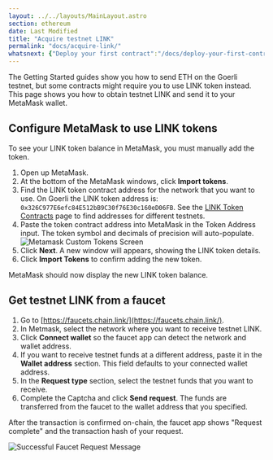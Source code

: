 ```yaml
---
layout: ../../layouts/MainLayout.astro
section: ethereum
date: Last Modified
title: "Acquire testnet LINK"
permalink: "docs/acquire-link/"
whatsnext: {"Deploy your first contract":"/docs/deploy-your-first-contract/"}
---
```


The Getting Started guides show you how to send ETH on the Goerli testnet, but some contracts might require you to use LINK token instead. This page shows you how to obtain testnet LINK and send it to your MetaMask wallet.


## Configure MetaMask to use LINK tokens

To see your LINK token balance in MetaMask, you must manually add the token.

1. Open up MetaMask.
1. At the bottom of the MetaMask windows, click **Import tokens**.
1. Find the LINK token contract address for the network that you want to use. On Goerli the LINK token address is: `0x326C977E6efc84E512bB9C30f76E30c160eD06FB`. See the [LINK Token Contracts](/docs/link-token-contracts/) page to find addresses for different testnets.
1. Paste the token contract address into MetaMask in the Token Address input. The token symbol and decimals of precision will auto-populate.
    ![Metamask Custom Tokens Screen](/images/getting-started/metamaskImportTokens.webp)
1. Click **Next**. A new window will appears, showing the LINK token details.
1. Click **Import Tokens** to confirm adding the new token.

MetaMask should now display the new LINK token balance.

## Get testnet LINK from a faucet

1. Go to [https://faucets.chain.link/](https://faucets.chain.link/).
1. In Metmask, select the network where you want to receive testnet LINK.
1. Click **Connect wallet** so the faucet app can detect the network and wallet address.
1. If you want to receive testnet funds at a different address, paste it in the **Wallet address** section. This field defaults to your connected wallet address.
1. In the **Request type** section, select the testnet funds that you want to receive.
1. Complete the Captcha and click **Send request**. The funds are transferred from the faucet to the wallet address that you specified.

After the transaction is confirmed on-chain, the faucet app shows "Request complete" and the transaction hash of your request.

![Successful Faucet Request Message](/files/faucet-success.png)
